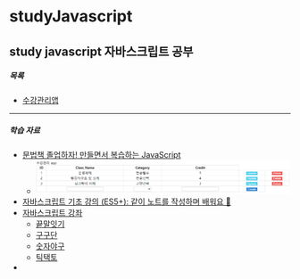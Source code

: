 # studyJavascript
study javascript
자바스크립트 공부
---
##### 목록
+ [수강관리앱](study)
---
##### 학습 자료
+ [문법책 졸업하자! 만들면서 복습하는 JavaScript](https://edu.goorm.io/learn/lecture/25046/%EB%AC%B8%EB%B2%95%EC%B1%85-%EC%A1%B8%EC%97%85%ED%95%98%EC%9E%90-%EB%A7%8C%EB%93%A4%EB%A9%B4%EC%84%9C-%EB%B3%B5%EC%8A%B5%ED%95%98%EB%8A%94-javascript)
    + ![수강관리 APP 화면](images/study.PNG)
+ [자바스크립트 기초 강의 (ES5+): 같이 노트를 작성하며 배워요 📒](https://www.youtube.com/watch?v=wcsVjmHrUQg&list=PLv2d7VI9OotTVOL4QmPfvJWPJvkmv6h-2)
+ [자바스크립트 강좌](https://www.youtube.com/watch?v=Qq2IJ2iEgWA&list=PLcqDmjxt30Rtbxbh4eJREOVekql_kWVmu)
    + [끝말잇기](https://leedokchidok19.github.io/studyJavascript/webGame/wordChain.html)
    + [구구단](https://leedokchidok19.github.io/studyJavascript/webGame/gugudan.html)
    + [숫자야구](https://leedokchidok19.github.io/studyJavascript/webGame/numericBaseball.html)
    + [틱택토](https://leedokchidok19.github.io/studyJavascript/webGame/tictactoe.html)
+ []()
